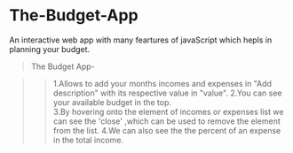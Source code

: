 # The-Budget-App
  An interactive web app with many feartures of javaScript which hepls in planning your budget.  
>The Budget App-
  
 >>1.Allows to add your months incomes and expenses in "Add description" with its respective value in "value". 
 >>2.You can see your available budget in the top.  
 >>3.By hovering onto the element of incomes or expenses list we can see the 'close' ,which can be used to remove the element from the list.
 >>4.We can also see the the percent of an expense in the total income.  
